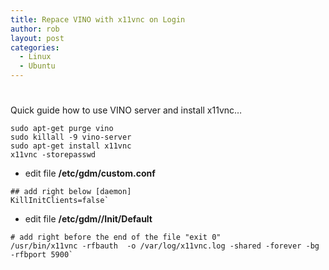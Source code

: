 ```yaml
---
title: Repace VINO with x11vnc on Login
author: rob
layout: post
categories:
  - Linux
  - Ubuntu
---
```

# 

Quick guide how to use VINO server and install x11vnc… 

```
sudo apt-get purge vino
sudo killall -9 vino-server
sudo apt-get install x11vnc
x11vnc -storepasswd
```

* edit file **/etc/gdm/custom.conf**
```
## add right below [daemon]
KillInitClients=false`
```

* edit file **/etc/gdm//Init/Default**
```
# add right before the end of the file "exit 0"
/usr/bin/x11vnc -rfbauth  -o /var/log/x11vnc.log -shared -forever -bg -rfbport 5900`
```